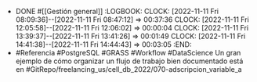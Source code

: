 - DONE #[[Gestión general]]
  :LOGBOOK:
  CLOCK: [2022-11-11 Fri 08:09:36]--[2022-11-11 Fri 08:47:12] =>  00:37:36
  CLOCK: [2022-11-11 Fri 12:05:58]--[2022-11-11 Fri 12:06:02] =>  00:00:04
  CLOCK: [2022-11-11 Fri 13:39:37]--[2022-11-11 Fri 13:41:26] =>  00:01:49
  CLOCK: [2022-11-11 Fri 14:41:38]--[2022-11-11 Fri 14:44:43] =>  00:03:05
  :END:
- #Referencia #PostgreSQL #GRASS #Workflow #DataScience Un gran ejemplo de cómo organizar un flujo de trabajo bien documentado está en #GitRepo/freelancing_us/cell_db_2022/070-adscripcion_variable_a